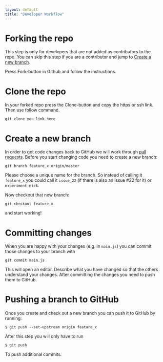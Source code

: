 ```yaml
---
layout: default
title: "Developer Workflow"
---
```


# Forking the repo

This step is only for developers that are not added as contributors to
the repo. You can skip this step if you are a contributor and jump to
[Create a new branch](#create-a-new-branch).

Press Fork-button in Github and follow the instructions.

# Clone the repo

In your forked repo press the Clone-button and copy the https or ssh
link. Then use follow command.

~~~
git clone you_link_here
~~~

# Create a new branch

In order to got code changes back to GitHub we will work through [pull
requests](https://help.github.com/articles/about-pull-requests/). Before
you start changing code you need to create a new branch:

~~~
git branch feature_x origin/master
~~~

Please choose a unique name for the branch. So instead of calling it
`feature_x` you could call it `issue_22` (if there is also an issue
#22 for it) or `experiment-nick`.

Now checkout that new branch:

~~~
git checkout feature_x
~~~

and start working!

# Committing changes

When you are happy with your changes (e.g. in `main.js`) you can
commit those changes to your branch with

~~~
git commit main.js
~~~

This will open an editor. Describe what you have changed so that the
others understand your changes. After committing the changes you need
to push them to GitHub.

# Pushing a branch to GitHub

Once you create and check out a new branch you can push it to GitHub
by running:

~~~
$ git push --set-upstream origin feature_x
~~~

After this step you will only have to run

~~~
$ git push
~~~

To push additional commits.
